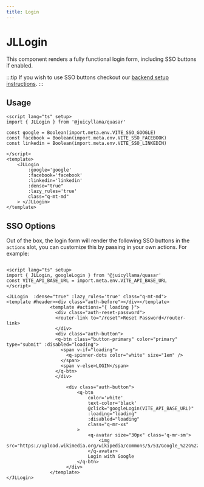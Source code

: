 ```yaml
---
title: Login
---
```


# JLLogin

This component renders a fully functional login form, including SSO buttons if enabled.

:::tip
If you wish to use SSO buttons checkout our [backend setup instructions](/backend/core/modules/auth.md).
:::

## Usage

```vue
<script lang="ts" setup>
import { JLLogin } from '@juicyllama/quasar'

const google = Boolean(import.meta.env.VITE_SSO_GOOGLE)
const facebook = Boolean(import.meta.env.VITE_SSO_FACEBOOK)
const linkedin = Boolean(import.meta.env.VITE_SSO_LINKEDIN)

</script>
<template>
    <JLLogin 
        :google='google' 
        :facebook='facebook' 
        :linkedin='linkedin' 
        :dense="true" 
        :lazy_rules='true' 
        class="q-mt-md"
    > </JLLogin>
</template>
```


## SSO Options

Out of the box, the login form will render the following SSO buttons in the `actions` slot, you can customize this by passing in your own actions. For example:

```vue

<script lang="ts" setup>
import { JLLogin, googleLogin } from '@juicyllama/quasar'
const VITE_API_BASE_URL = import.meta.env.VITE_API_BASE_URL
</script>

<JLLogin  :dense="true" :lazy_rules='true' class="q-mt-md">
<template #header><div class="auth-before"></div></template>
                <template #actions="{ loading }">
                  <div class="auth-reset-password">
                  <router-link to="/reset">Reset Password</router-link>
                  </div>
                  <div class="auth-button">
                  <q-btn class="button-primary" color="primary" type="submit" :disabled="loading">
                    <span v-if="loading">
                      <q-spinner-dots color="white" size="1em" />
                    </span>
                    <span v-else>LOGIN</span>
                  </q-btn>
                  </div>
                    
                      <div class="auth-button">
                          <q-btn
                              color='white'
                              text-color='black'
                              @click="googleLogin(VITE_API_BASE_URL)"
                              :loading="loading"
                              :disabled="loading"
                              class="q-mr-xs"
                          >
                              <q-avatar size="30px" class='q-mr-sm'>
                                  <img src="https://upload.wikimedia.org/wikipedia/commons/5/53/Google_%22G%22_Logo.svg">
                              </q-avatar>
                              Login with Google
                          </q-btn>
                      </div>
                </template>
</JLLogin>
```